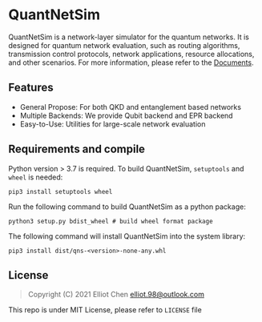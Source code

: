 # QuantNetSim

QuantNetSim is a network-layer simulator for the quantum networks. It is designed for quantum network evaluation, such as routing algorithms, transmission control protocols, network applications, resource allocations, and other scenarios. For more information, please refer to the [Documents](https://ertuil.github.io/QuantNetSim/).

## Features

* General Propose: For both QKD and entanglement based networks
* Multiple Backends: We provide Qubit backend and EPR backend
* Easy-to-Use: Utilities for large-scale network evaluation

## Requirements and compile

Python version > 3.7 is required. To build QuantNetSim, `setuptools` and `wheel` is needed:
```
pip3 install setuptools wheel
```

Run the following command to build QuantNetSim as a python package:
```
python3 setup.py bdist_wheel # build wheel format package
```

The following command will install QuantNetSim into the system library:
```
pip3 install dist/qns-<version>-none-any.whl
```

## License

> Copyright (C) 2021 Elliot Chen <elliot.98@outlook.com>

This repo is under MIT License, please refer to `LICENSE` file
